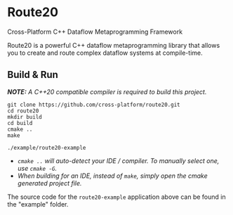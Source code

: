 # Route20

Cross-Platform C++ Dataflow Metaprogramming Framework

Route20 is a powerful C++ dataflow metaprogramming library that allows you to create and route complex dataflow systems at compile-time.

## Build & Run

_**NOTE:** A C++20 compatible compiler is required to build this project._

```
git clone https://github.com/cross-platform/route20.git
cd route20
mkdir build
cd build
cmake ..
make

./example/route20-example
```

- *`cmake ..` will auto-detect your IDE / compiler. To manually select one, use `cmake -G`.*
- *When building for an IDE, instead of `make`, simply open the cmake generated project file.*

The source code for the `route20-example` application above can be found in the "example" folder.
